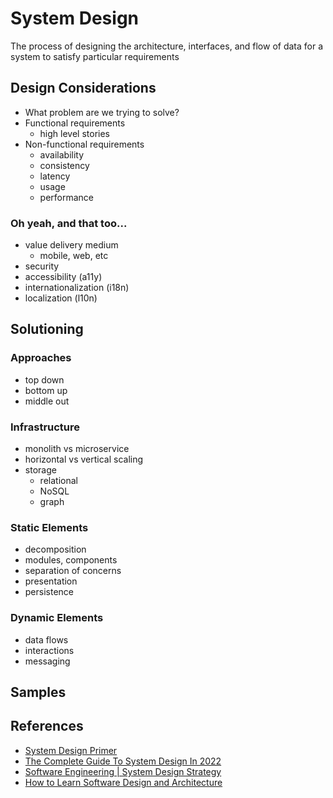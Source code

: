 # System Design

The process of designing the architecture, interfaces, and flow of data for a system to satisfy particular requirements

## Design Considerations

- What problem are we trying to solve?
- Functional requirements
  - high level stories
- Non-functional requirements
  - availability
  - consistency
  - latency
  - usage
  - performance

### Oh yeah, and that too...
- value delivery medium
  - mobile, web, etc
- security
- accessibility (a11y)
- internationalization (i18n)
- localization (l10n)

## Solutioning

### Approaches

- top down
- bottom up
- middle out

### Infrastructure

- monolith vs microservice
- horizontal vs vertical scaling
- storage
  - relational
  - NoSQL
  - graph

### Static Elements
- decomposition
- modules, components
- separation of concerns
- presentation
- persistence

### Dynamic Elements
- data flows
- interactions
- messaging

## Samples



## References

* [System Design Primer](https://www.educative.io/blog/system-design-primer)
* [The Complete Guide To System Design In 2022](https://www.educative.io/blog/complete-guide-to-system-design)
* [Software Engineering | System Design Strategy](https://www.geeksforgeeks.org/software-engineering-system-design-strategy)
* [How to Learn Software Design and Architecture](https://www.freecodecamp.org/news/software-design)